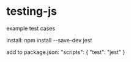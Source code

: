 # testing-js
example test cases

install:
npm install --save-dev jest

add to package.json:
  "scripts": {
    "test": "jest"
  }